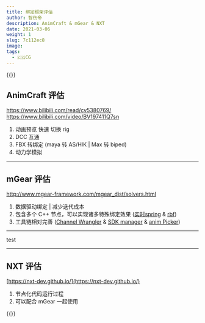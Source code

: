 ```yaml
---
title: 绑定框架评估
author: 智伤帝
description: AnimCraft & mGear & NXT
date: 2021-03-06
weight: 1
slug: 7c112ec8
image: 
tags: 
  - 🇨🇬CG
---
```


{{<revealjs theme="moon" progress="true">}}


## AnimCraft 评估 
<!-- <h1> AnimCraft 接入评估 </h1> -->

https://www.bilibili.com/read/cv5380769/
https://www.bilibili.com/video/BV197411Q7sn

1. 动画预览 快速 切换 rig
2. DCC 互通
3. FBX 转绑定 (maya 转 AS/HIK | Max 转 biped)
4. 动力学模拟

---

## mGear 评估

http://www.mgear-framework.com/mgear_dist/solvers.html

1. 数据驱动绑定 | 减少迭代成本
2. 包含多个 C++ 节点，可以实现诸多特殊绑定效果 ([实时spring](https://www.youtube.com/watch?v=2Dm5KZn69v0) & [rbf](https://www.youtube.com/watch?v=VyWCaE-YOwk))
3. 工具链相对完善 ([Channel Wrangler](https://www.youtube.com/watch?v=mWihaFwIw_8) & [SDK manager](https://www.youtube.com/watch?v=KmbUr_rjZ50) & [anim Picker](https://www.youtube.com/watch?v=uQFLg8cWKb0&t=331s))


___

test

---

## NXT 评估

[https://nxt-dev.github.io/](https://nxt-dev.github.io/)

1. 节点化代码运行过程
2. 可以配合 mGear 一起使用

{{</revealjs>}}